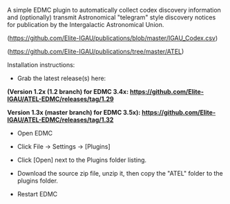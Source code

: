 A simple EDMC plugin to automatically collect codex discovery information and (optionally) transmit Astronomical "telegram" style discovery notices for publication by the Intergalactic Astronomical Union. 

(https://github.com/Elite-IGAU/publications/blob/master/IGAU_Codex.csv)

(https://github.com/Elite-IGAU/publications/tree/master/ATEL)


Installation instructions:

- Grab the latest release(s) here:

**(Version 1.2x (1.2 branch) for EDMC 3.4x: https://github.com/Elite-IGAU/ATEL-EDMC/releases/tag/1.29** 

**Version 1.3x (master branch) for EDMC 3.5x): https://github.com/Elite-IGAU/ATEL-EDMC/releases/tag/1.32**

- Open EDMC

- Click File -> Settings -> [Plugins]

- Click [Open] next to the Plugins folder listing.

- Download the source zip file, unzip it, then copy the "ATEL" folder to the plugins folder.

- Restart EDMC
